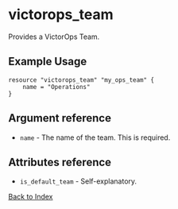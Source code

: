 # victorops_team
Provides a VictorOps Team.

## Example Usage
```hcl
resource "victorops_team" "my_ops_team" {
    name = "Operations"
}
```

## Argument reference
 - `name` - The name of the team. This is required.

## Attributes reference
 - `is_default_team` - Self-explanatory.

[Back to Index](../README.md)

